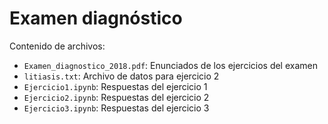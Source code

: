 Examen diagnóstico
==================

Contenido de archivos:

- ``Examen_diagnostico_2018.pdf``: Enunciados de los ejercicios del examen
- ``litiasis.txt``: Archivo de datos para ejercicio 2
- ``Ejercicio1.ipynb``: Respuestas del ejercicio 1
- ``Ejercicio2.ipynb``: Respuestas del ejercicio 2
- ``Ejercicio3.ipynb``: Respuestas del ejercicio 3
